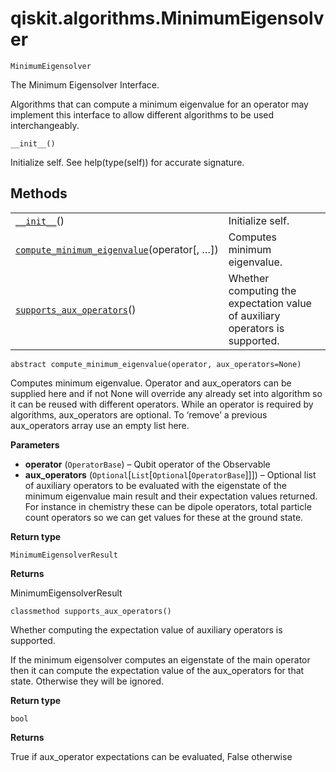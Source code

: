 # qiskit.algorithms.MinimumEigensolver

<span id="undefined" />

`MinimumEigensolver`

The Minimum Eigensolver Interface.

Algorithms that can compute a minimum eigenvalue for an operator may implement this interface to allow different algorithms to be used interchangeably.

<span id="undefined" />

`__init__()`

Initialize self. See help(type(self)) for accurate signature.

## Methods

|                                                                                                                                                                                    |                                                                              |
| ---------------------------------------------------------------------------------------------------------------------------------------------------------------------------------- | ---------------------------------------------------------------------------- |
| [`__init__`](#qiskit.algorithms.MinimumEigensolver.__init__ "qiskit.algorithms.MinimumEigensolver.__init__")()                                                                     | Initialize self.                                                             |
| [`compute_minimum_eigenvalue`](#qiskit.algorithms.MinimumEigensolver.compute_minimum_eigenvalue "qiskit.algorithms.MinimumEigensolver.compute_minimum_eigenvalue")(operator\[, …]) | Computes minimum eigenvalue.                                                 |
| [`supports_aux_operators`](#qiskit.algorithms.MinimumEigensolver.supports_aux_operators "qiskit.algorithms.MinimumEigensolver.supports_aux_operators")()                           | Whether computing the expectation value of auxiliary operators is supported. |

<span id="undefined" />

`abstract compute_minimum_eigenvalue(operator, aux_operators=None)`

Computes minimum eigenvalue. Operator and aux\_operators can be supplied here and if not None will override any already set into algorithm so it can be reused with different operators. While an operator is required by algorithms, aux\_operators are optional. To ‘remove’ a previous aux\_operators array use an empty list here.

**Parameters**

*   **operator** (`OperatorBase`) – Qubit operator of the Observable
*   **aux\_operators** (`Optional`\[`List`\[`Optional`\[`OperatorBase`]]]) – Optional list of auxiliary operators to be evaluated with the eigenstate of the minimum eigenvalue main result and their expectation values returned. For instance in chemistry these can be dipole operators, total particle count operators so we can get values for these at the ground state.

**Return type**

`MinimumEigensolverResult`

**Returns**

MinimumEigensolverResult

<span id="undefined" />

`classmethod supports_aux_operators()`

Whether computing the expectation value of auxiliary operators is supported.

If the minimum eigensolver computes an eigenstate of the main operator then it can compute the expectation value of the aux\_operators for that state. Otherwise they will be ignored.

**Return type**

`bool`

**Returns**

True if aux\_operator expectations can be evaluated, False otherwise
